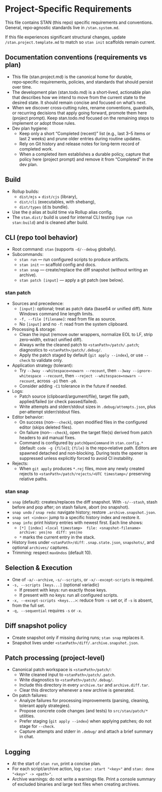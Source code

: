 # Project‑Specific Requirements

This file contains STAN (this repo) specific requirements and conventions.
General, repo‑agnostic standards live in `/stan.system.md`.

If this file experiences significant structural changes, update
`/stan.project.template.md` to match so `stan init` scaffolds remain current.

## Documentation conventions (requirements vs plan)

- This file (stan.project.md) is the canonical home for durable, repo‑specific
  requirements, policies, and standards that should persist over time.
- The development plan (stan.todo.md) is a short‑lived, actionable plan that
  describes how we intend to move from the current state to the desired state.
  It should remain concise and focused on what’s next.
- When we discover cross‑cutting rules, rename conventions, guardrails, or
  recurring decisions that apply going forward, promote them here (project
  prompt). Keep stan.todo.md focused on the remaining steps to implement or
  adopt those rules.
- Dev plan hygiene:
  - Keep only a short “Completed (recent)” list (e.g., last 3–5 items or last
    2 weeks) and prune older entries during routine updates.
  - Rely on Git history and release notes for long‑term record of completed work.
  - When a completed item establishes a durable policy, capture that policy
    here (project prompt) and remove it from “Completed” in the dev plan.

## Build

- Rollup builds:
  - `dist/mjs` + `dist/cjs` (library),
  - `dist/cli` (executables, with shebang),
  - `dist/types` (d.ts bundle).
- Use the `@` alias at build time via Rollup alias config.
- The `stan.dist/` build is used for internal CLI testing (`npm run stan:build`)
  and is cleaned after build.

## CLI (repo tool behavior)

- Root command: `stan` (supports `-d/--debug` globally).
- Subcommands:
  - `stan run` — run configured scripts to produce artifacts.
  - `stan init` — scaffold config and docs.
  - `stan snap` — create/replace the diff snapshot (without writing an archive).
  - `stan patch [input]` — apply a git patch (see below).

### stan patch

- Sources and precedence:
  - `[input]`: optional; treat as patch data (base64 or unified diff). Note Windows command line length limits.
  - `-f, --file [filename]`: read from file as source.
  - No `[input]` and no `-f`: read from the system clipboard.
- Processing & storage:
  - Clean the input (remove outer wrappers, normalize EOL to LF, strip zero‑width, extract unified diff).
  - Always write the cleaned patch to `<stanPath>/patch/.patch`; diagnostics to `<stanPath>/patch/.debug/`.
  - Apply the patch staged by default (`git apply --index`), or use `--check` to validate only.
- Application strategy (tolerant):
  - Try `--3way --whitespace=nowarn --recount`, then `--3way --ignore-whitespace --recount`, then `--reject --whitespace=nowarn --recount`, across `-p1` then `-p0`.
  - Consider adding `-C1` tolerance in the future if needed.
- Logs:
  - Patch source (clipboard/argument/file), target file path, applied/failed (or check passed/failed).
  - Write attempts and stderr/stdout sizes in `.debug/attempts.json`, plus per‑attempt stderr/stdout files.
- Editor behavior:
  - On success (non‑`--check`), open modified files in the configured editor
    (skips deleted files).
  - On failure (non‑`--check`), open the target file(s) derived from patch
    headers to aid manual fixes.
  - Command is configured by `patchOpenCommand` in `stan.config.*`
    (default: `code -g {file}`); `{file}` is the repo‑relative path. Editors
    are spawned detached and non‑blocking. During tests the opener is
    suppressed unless explicitly forced to avoid CI instability.
- Rejects:
  - When `git apply` produces `*.rej` files, move any newly created rejects to `<stanPath>/patch/rejects/<UTC timestamp>/` preserving relative paths.

### stan snap

- `snap` (default): creates/replaces the diff snapshot. With `-s/--stash`, stash before and pop after; on stash failure, abort (no snapshot).
- `snap undo` / `snap redo`: navigate history; restore `.archive.snapshot.json`.
- `snap set <index>`: jump to a specific history index and restore it.
- `snap info`: print history entries with newest first. Each line shows:
  - `[*] [index] <local timestamp>  file: <snapshot-filename>  archive: yes|no  diff: yes|no`
  - `*` marks the current entry in the stack.
- History lives under `<stanPath>/diff`: `.snap.state.json`, `snapshots/`, and optional `archives/` captures.
- Trimming: respect `maxUndos` (default 10).

## Selection & Execution

- One of `-a/--archive`, `-s/--scripts`, or `-x/--except-scripts` is required.
- `-s, --scripts [keys...]` (optional variadic)
  - If present with keys: run exactly those keys.
  - If present with no keys: run all configured scripts.
- `-x, --except-scripts <keys...>`: reduce from `-s` set or, if `-s` is absent, from the full set.
- `-q, --sequential` requires `-s` or `-x`.

## Diff snapshot policy

- Create snapshot only if missing during runs; `stan snap` replaces it.
- Snapshot lives under `<stanPath>/diff/.archive.snapshot.json`.

## Patch processing (project‑level)

- Canonical patch workspace is `<stanPath>/patch/`:
  - Write cleaned input to `<stanPath>/patch/.patch`.
  - Write diagnostics to `<stanPath>/patch/.debug/`.
  - Include this directory in every `archive.tar` and `archive.diff.tar`.
  - Clear this directory whenever a new archive is generated.
- On patch failures:
  - Analyze failures for processing improvements (parsing, cleaning, tolerant apply strategies).
  - Propose concrete code changes (and tests) to `src/stan/patch/*` utilities.
  - Prefer staging (`git apply --index`) when applying patches; do not stage for `--check`.
  - Capture attempts and stderr in `.debug/` and attach a brief summary in chat.

## Logging

- At the start of `stan run`, print a concise plan.
- For each script/archive action, log `stan: start "<key>"` and `stan: done "<key>" -> <path>"`.
- Archive warnings: do not write a warnings file. Print a console summary of excluded binaries and large text files when creating archives.
